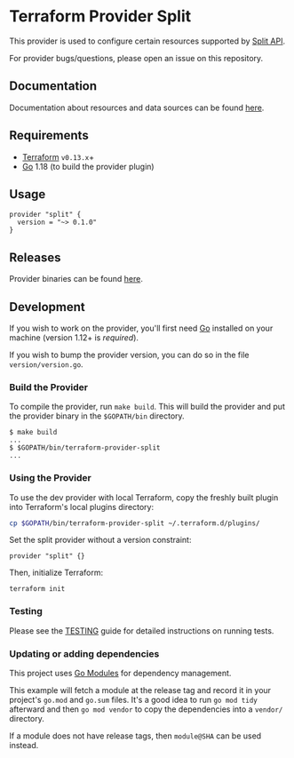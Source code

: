 # Terraform Provider Split

This provider is used to configure certain resources supported by [Split API](https://docs.split.io/reference#introduction).

For provider bugs/questions, please open an issue on this repository.

## Documentation

Documentation about resources and data sources can be found
[here](https://registry.terraform.io/providers/davidji99/split/latest/docs).

## Requirements

- [Terraform](https://www.terraform.io/downloads.html) `v0.13.x`+
- [Go](https://golang.org/doc/install) 1.18 (to build the provider plugin)

## Usage

```hcl
provider "split" {
  version = "~> 0.1.0"
}
```

## Releases

Provider binaries can be found [here](https://github.com/pmcjury/terraform-provider-split/releases).

## Development

If you wish to work on the provider, you'll first need [Go](http://www.golang.org) installed on your machine (version 1.12+ is _required_).

If you wish to bump the provider version, you can do so in the file `version/version.go`.

### Build the Provider

To compile the provider, run `make build`. This will build the provider and put the provider binary in the `$GOPATH/bin` directory.

```shell script
$ make build
...
$ $GOPATH/bin/terraform-provider-split
...
```

### Using the Provider

To use the dev provider with local Terraform, copy the freshly built plugin into Terraform's local plugins directory:

```sh
cp $GOPATH/bin/terraform-provider-split ~/.terraform.d/plugins/
```

Set the split provider without a version constraint:

```hcl
provider "split" {}
```

Then, initialize Terraform:

```shell script
terraform init
```

### Testing

Please see the [TESTING](TESTING.md) guide for detailed instructions on running tests.

### Updating or adding dependencies

This project uses [Go Modules](https://github.com/golang/go/wiki/Modules) for dependency management.

This example will fetch a module at the release tag and record it in your project's `go.mod` and `go.sum` files.
It's a good idea to run `go mod tidy` afterward and then `go mod vendor` to copy the dependencies into a `vendor/` directory.

If a module does not have release tags, then `module@SHA` can be used instead.
